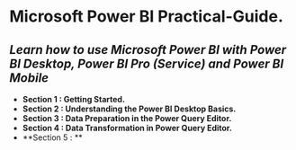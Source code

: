 # **Microsoft Power BI Practical-Guide.**
## *Learn how to use Microsoft Power BI with Power BI Desktop, Power BI Pro (Service) and Power BI Mobile*

+ **Section 1 : Getting Started.**
+ **Section 2 : Understanding the Power BI Desktop Basics.**
+ **Section 3 : Data Preparation in the Power Query Editor.**
+ **Section 4 : Data Transformation in Power Query Editor.**
+ **Section 5 : **

